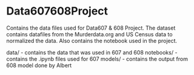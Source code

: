 # Data607608Project
Contains the data files used for Data607 & 608 Project. The dataset contains datafiles from the Murderdata.org and US Census data to normalized the data. Also contains the notebook used in the project.

data/ - contains the data that was used in 607 and 608
notebooks/ - contains the .ipynb files used for 607
models/ - contains the output from 608 model done by Albert

